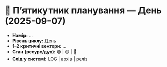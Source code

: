 ﻿# 🔑 П’ятикутник планування — День (2025-09-07)

* **Намір:** …
* **Рівень циклу:** День
* **1–2 критичні вектори:** …
* **Стан (ресурс/дух):** 🟢 | 🟡 | 🔴
* **Слід у системі:** LOG | архів | реліз
